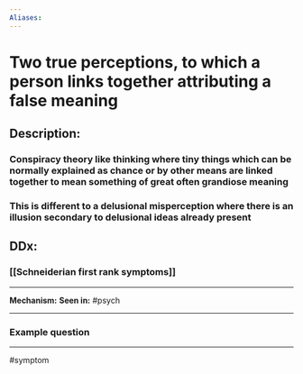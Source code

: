 ```yaml
---
Aliases:
---
```

# Two true perceptions, to which a person links together attributing a false meaning
## Description:
### Conspiracy theory like thinking where tiny things which can be normally explained as chance or by other means are linked together to mean something of great often grandiose meaning 
### This is different to a delusional misperception where there is an illusion secondary to delusional ideas already present 
## DDx:
### [[Schneiderian first rank symptoms]]

---
**Mechanism:**
**Seen in:** #psych 

---
### Example question


---
#symptom 